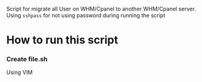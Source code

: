 Script for migrate all User on WHM/Cpanel to another WHM/Cpanel server. Using `sshpass` for not using password during running the script

# How to run this script

### Create file.sh

Using VIM

```bash vim migrate.sh

```
